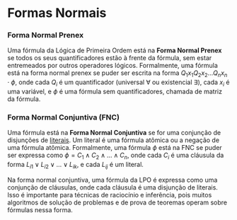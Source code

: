 # Formas Normais

### Forma Normal Prenex

Uma fórmula da Lógica de Primeira Ordem está na **Forma Normal Prenex** se todos os seus quantificadores estão à frente da fórmula, sem estar entremeados por outros operadores lógicos. Formalmente, uma fórmula está na forma normal prenex se puder ser escrita na forma $Q_1x_1 Q_2x_2 \ldots Q_nx_n \cdot \phi$, onde cada $Q_i$ é um quantificador (universal $\forall$ ou existencial $\exists$), cada $x_i$ é uma variável, e $\phi$ é uma fórmula sem quantificadores, chamada de matriz da fórmula.

### Forma Normal Conjuntiva (FNC)

Uma fórmula está na **Forma Normal Conjuntiva** se for uma conjunção de disjunções de [literais](literal.md). Um literal é uma fórmula atômica ou a negação de uma fórmula atômica. Formalmente, uma fórmula $\phi$ está na FNC se puder ser expressa como $\phi = C_1 \land C_2 \land \ldots \land C_n$, onde cada $C_i$ é uma cláusula da forma $L_{i1} \lor L_{i2} \lor \ldots \lor L_{ik}$, e cada $L_{ij}$ é um literal.

Na forma normal conjuntiva, uma fórmula da LPO é expressa como uma conjunção de cláusulas, onde cada cláusula é uma disjunção de literais. Isso é importante para técnicas de raciocínio e inferência, pois muitos algoritmos de solução de problemas e de prova de teoremas operam sobre fórmulas nessa forma.
